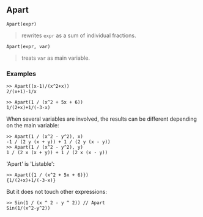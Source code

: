 ## Apart

```
Apart(expr)
```

> rewrites `expr` as a sum of individual fractions. 

```
Apart(expr, var)
``` 

> treats `var` as main variable. 

### Examples

``` 
>> Apart((x-1)/(x^2+x))
2/(x+1)-1/x
 
>> Apart(1 / (x^2 + 5x + 6))
1/(2+x)+1/(-3-x) 
```

When several variables are involved, the results can be different depending on the main variable:
```
>> Apart(1 / (x^2 - y^2), x)
-1 / (2 y (x + y)) + 1 / (2 y (x - y))
>> Apart(1 / (x^2 - y^2), y)
1 / (2 x (x + y)) + 1 / (2 x (x - y))
```

'Apart' is 'Listable':
```
>> Apart({1 / (x^2 + 5x + 6)})
{1/(2+x)+1/(-3-x)}
```

But it does not touch other expressions:
```
>> Sin(1 / (x ^ 2 - y ^ 2)) // Apart
Sin(1/(x^2-y^2))
```  